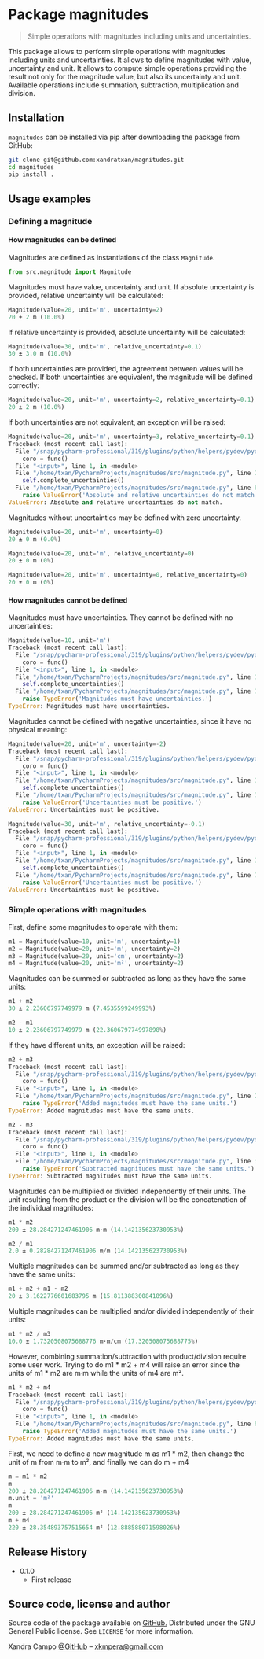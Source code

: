 # Package magnitudes

> Simple operations with magnitudes including units and uncertainties.

This package allows to perform simple operations with magnitudes including units and uncertainties.
It allows to define magnitudes with value, uncertainty and unit.
It allows to compute simple operations providing the result not only for the magnitude value,
but also its uncertainty and unit.
Available operations include summation, subtraction, multiplication and division.

## Installation

``magnitudes`` can be installed via pip after downloading the package from GitHub:

```bash
git clone git@github.com:xandratxan/magnitudes.git
cd magnitudes
pip install .
```

## Usage examples

### Defining a magnitude

#### How magnitudes can be defined

Magnitudes are defined as instantiations of the class ``Magnitude``.

```python
from src.magnitude import Magnitude
```

Magnitudes must have value, uncertainty and unit.
If absolute uncertainty is provided, relative uncertainty will be calculated:

```python
Magnitude(value=20, unit='m', uncertainty=2)
20 ± 2 m (10.0%)
```

If relative uncertainty is provided, absolute uncertainty will be calculated:

```python
Magnitude(value=30, unit='m', relative_uncertainty=0.1)
30 ± 3.0 m (10.0%)
```

If both uncertainties are provided, the agreement between values will be checked.
If both uncertainties are equivalent, the magnitude will be defined correctly:

```python
Magnitude(value=20, unit='m', uncertainty=2, relative_uncertainty=0.1)
20 ± 2 m (10.0%)
```

If both uncertainties are not equivalent, an exception will be raised:

```python
Magnitude(value=20, unit='m', uncertainty=3, relative_uncertainty=0.1)
Traceback (most recent call last):
  File "/snap/pycharm-professional/319/plugins/python/helpers/pydev/pydevconsole.py", line 364, in runcode
    coro = func()
  File "<input>", line 1, in <module>
  File "/home/txan/PycharmProjects/magnitudes/src/magnitude.py", line 10, in __init__
    self.complete_uncertainties()
  File "/home/txan/PycharmProjects/magnitudes/src/magnitude.py", line 60, in complete_uncertainties
    raise ValueError('Absolute and relative uncertainties do not match.')
ValueError: Absolute and relative uncertainties do not match.
```

Magnitudes without uncertainties may be defined with zero uncertainty.

```python
Magnitude(value=20, unit='m', uncertainty=0)
20 ± 0 m (0.0%)
```

```python
Magnitude(value=20, unit='m', relative_uncertainty=0)
20 ± 0 m (0%)
```

```python
Magnitude(value=20, unit='m', uncertainty=0, relative_uncertainty=0)
20 ± 0 m (0%)
```

#### How magnitudes cannot be defined

Magnitudes must have uncertainties. They cannot be defined with no uncertainties:

```python
Magnitude(value=10, unit='m')
Traceback (most recent call last):
  File "/snap/pycharm-professional/319/plugins/python/helpers/pydev/pydevconsole.py", line 364, in runcode
    coro = func()
  File "<input>", line 1, in <module>
  File "/home/txan/PycharmProjects/magnitudes/src/magnitude.py", line 10, in __init__
    self.complete_uncertainties()
  File "/home/txan/PycharmProjects/magnitudes/src/magnitude.py", line 70, in complete_uncertainties
    raise TypeError('Magnitudes must have uncertainties.')
TypeError: Magnitudes must have uncertainties.
```

Magnitudes cannot be defined with negative uncertainties, since it have no physical meaning:

```python
Magnitude(value=20, unit='m', uncertainty=-2)
Traceback (most recent call last):
  File "/snap/pycharm-professional/319/plugins/python/helpers/pydev/pydevconsole.py", line 364, in runcode
    coro = func()
  File "<input>", line 1, in <module>
  File "/home/txan/PycharmProjects/magnitudes/src/magnitude.py", line 10, in __init__
    self.complete_uncertainties()
  File "/home/txan/PycharmProjects/magnitudes/src/magnitude.py", line 72, in complete_uncertainties
    raise ValueError('Uncertainties must be positive.')
ValueError: Uncertainties must be positive.
```

```python
Magnitude(value=30, unit='m', relative_uncertainty=-0.1)
Traceback (most recent call last):
  File "/snap/pycharm-professional/319/plugins/python/helpers/pydev/pydevconsole.py", line 364, in runcode
    coro = func()
  File "<input>", line 1, in <module>
  File "/home/txan/PycharmProjects/magnitudes/src/magnitude.py", line 10, in __init__
    self.complete_uncertainties()
  File "/home/txan/PycharmProjects/magnitudes/src/magnitude.py", line 72, in complete_uncertainties
    raise ValueError('Uncertainties must be positive.')
ValueError: Uncertainties must be positive.
```

### Simple operations with magnitudes

First, define some magnitudes to operate with them:

```python
m1 = Magnitude(value=10, unit='m', uncertainty=1)
m2 = Magnitude(value=20, unit='m', uncertainty=2)
m3 = Magnitude(value=20, unit='cm', uncertainty=2)
m4 = Magnitude(value=20, unit='m²', uncertainty=2)
```

Magnitudes can be summed or subtracted as long as they have the same units:

```python
m1 + m2
30 ± 2.23606797749979 m (7.4535599249993%)
```

```python
m2 - m1
10 ± 2.23606797749979 m (22.360679774997898%)
```

If they have different units, an exception will be raised:

```python
m2 + m3
Traceback (most recent call last):
  File "/snap/pycharm-professional/319/plugins/python/helpers/pydev/pydevconsole.py", line 364, in runcode
    coro = func()
  File "<input>", line 1, in <module>
  File "/home/txan/PycharmProjects/magnitudes/src/magnitude.py", line 22, in __add__
    raise TypeError('Added magnitudes must have the same units.')
TypeError: Added magnitudes must have the same units.
```

```python
m2 - m3
Traceback (most recent call last):
  File "/snap/pycharm-professional/319/plugins/python/helpers/pydev/pydevconsole.py", line 364, in runcode
    coro = func()
  File "<input>", line 1, in <module>
  File "/home/txan/PycharmProjects/magnitudes/src/magnitude.py", line 31, in __sub__
    raise TypeError('Subtracted magnitudes must have the same units.')
TypeError: Subtracted magnitudes must have the same units.
```

Magnitudes can be multiplied or divided independently of their units.
The unit resulting from the product or the division will be the concatenation of the individual magnitudes:

```python
m1 * m2
200 ± 28.284271247461906 m·m (14.142135623730953%)
```

```python
m2 / m1
2.0 ± 0.28284271247461906 m/m (14.142135623730953%)
```

Multiple magnitudes can be summed and/or subtracted as long as they have the same units:

```python
m1 + m2 + m1 - m2
20 ± 3.1622776601683795 m (15.811388300841896%)
```

Multiple magnitudes can be multiplied and/or divided independently of their units:

```python
m1 * m2 / m3
10.0 ± 1.7320508075688776 m·m/cm (17.320508075688775%)
```

However, combining summation/subtraction with product/division require some user work.
Trying to do m1 * m2 + m4 will raise an error since the units of m1 * m2 are m·m while the units of m4 are m².

```python
m1 * m2 + m4
Traceback (most recent call last):
  File "/snap/pycharm-professional/319/plugins/python/helpers/pydev/pydevconsole.py", line 364, in runcode
    coro = func()
  File "<input>", line 1, in <module>
  File "/home/txan/PycharmProjects/magnitudes/src/magnitude.py", line 68, in __add__
    raise TypeError('Added magnitudes must have the same units.')
TypeError: Added magnitudes must have the same units.
```

First, we need to define a new magnitude m as m1 * m2, then change the unit of m from m·m to m², and finally we can do m + m4 

```python
m = m1 * m2
m
200 ± 28.284271247461906 m·m (14.142135623730953%)
m.unit = 'm²'
m
200 ± 28.284271247461906 m² (14.142135623730953%)
m + m4
220 ± 28.354893757515654 m² (12.888588071598026%)
```

## Release History

* 0.1.0
    * First release

## Source code, license and author

Source code of the package available on [GitHub.](https://github.com/xandratxan/magnitudes)
Distributed under the GNU General Public license. See ``LICENSE`` for more information.

Xandra Campo [@GitHub](https://github.com/xandratxan) – xkmpera@gmail.com
